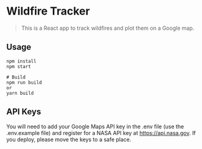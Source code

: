 # Wildfire Tracker

> This is a React app to track wildfires and plot them on a Google map.

## Usage

```
npm install
npm start

# Build
npm run build
or
yarn build
```

## API Keys

You will need to add your Google Maps API key in the .env file (use the .env.example file) and register for a NASA API key at https://api.nasa.gov. If you deploy, please move the keys to a safe place.